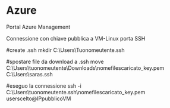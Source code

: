 # Azure
Portal Azure Management

Connessione con chiave pubblica a VM-Linux porta SSH

#create .ssh 
mkdir C:\Users\Tuonomeutente\.ssh

#spostare file da download a .ssh
move C:\Users\tuonomeutente\Downloads\nomefilescaricato_key.pem C:\Users\saras\.ssh

#eseguo la connessione
ssh -i C:\Users\tuonomeutente\.ssh\nomefilescaricato_key.pem userscelto@IPpubblicoVM
